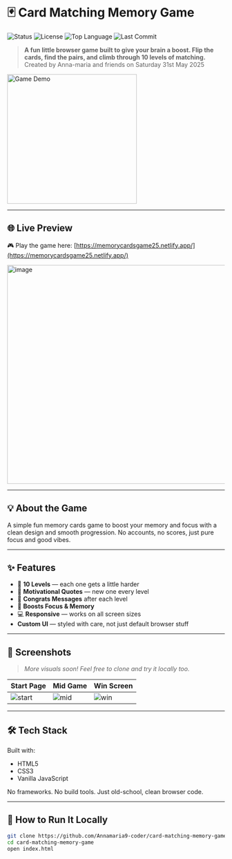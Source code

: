 # 🃏 Card Matching Memory Game

![Status](https://img.shields.io/badge/status-active-brightgreen?style=for-the-badge)
![License](https://img.shields.io/github/license/Annamaria9-coder/card-matching-memory-game?style=for-the-badge)
![Top Language](https://img.shields.io/github/languages/top/Annamaria9-coder/card-matching-memory-game?style=for-the-badge)
![Last Commit](https://img.shields.io/github/last-commit/Annamaria9-coder/card-matching-memory-game?style=for-the-badge)

> **A fun little browser game built to give your brain a boost. Flip the cards, find the pairs, and climb through 10 levels of matching.**
> Created by Anna-maria and friends on Saturday 31st May 2025 
> 
<img src="https://media0.giphy.com/media/v1.Y2lkPTc5MGI3NjExMWF1dDFnYmpnb2t0Z3lkNjlyOGs5dTZmZ2tyM25ueWtnaWZybnRxdiZlcD12MV9pbnRlcm5hbF9naWZfYnlfaWQmY3Q9Zw/414sWpp5Fw6V35R55C/giphy.gif" width="300" alt="Game Demo" />


---
## 🌐 Live Preview

🎮 Play the game here: [https://memorycardsgame25.netlify.app/](https://memorycardsgame25.netlify.app/)

<img width="507" alt="image" src="https://github.com/user-attachments/assets/551b7907-d903-46af-9069-2f33f887a009" />


---

## 💡 About the Game

A simple fun memory cards game to boost your memory and focus with a clean design and smooth progression. No accounts, no scores, just pure focus and good vibes.

---

## ✨ Features

- 🎯 **10 Levels** — each one gets a little harder
- 💬 **Motivational Quotes** — new one every level
- 🎉 **Congrats Messages** after each level
- 🧠 **Boosts Focus & Memory**
- 💻 **Responsive** — works on all screen sizes
- **Custom UI** — styled with care, not just default browser stuff

---

## 📸 Screenshots

> _More visuals soon! Feel free to clone and try it locally too._

| Start Page | Mid Game | Win Screen |
|------------|----------|------------|
| ![start](./assets/start.png) | ![mid](./assets/mid.png) | ![win](./assets/win.png) |

---

## 🛠 Tech Stack

Built with:

- HTML5
- CSS3
- Vanilla JavaScript

No frameworks. No build tools. Just old-school, clean browser code.

---

## 🚀 How to Run It Locally

```bash
git clone https://github.com/Annamaria9-coder/card-matching-memory-game.git
cd card-matching-memory-game
open index.html

